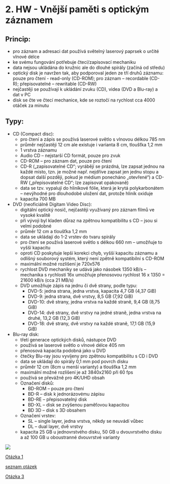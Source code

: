 # 2. HW - Vnější paměti s optickým záznamem


## Princip:
- pro záznam a adresaci dat používá světelný laserový paprsek o určité vlnové délce
- ke svému fungování potřebuje čtecí/zapisovací mechaniku
- data nejsou ukládána do kružnic ale do dlouhé spirály (začíná od středu)
- optický disk je navržen tak, aby podporoval jeden ze tří druhů záznamu: pouze pro čtení -  read-only (CD-ROM); pro záznam – recordable (CD-R); přepisovatelné – rewritable (CD-RW)
- nejčastěji se používají k ukládání zvuku (CD), videa (DVD a Blu-ray) a dat v PC
- disk se čte ve čtecí mechanice, kde se roztočí na rychlost cca 4000 otáček za minutu

## Typy:
- CD (Compact disc):
    - pro čtení a zápis se používá laserové světlo s vlnovou délkou 785 nm
    - průměr nejčastěji 12 cm ale existuje i varianta 8 cm, tloušťka 1,2 mm
    - 1 vrstva záznamu
    - Audio CD – nejstarší CD formát, pouze pro zvuk
    - CD-ROM – pro záznam dat, pouze pro čtení
    - CD-R („zapisovatelné CD“; vyrábějí se prázdná, lze zapsat jednou na každé místo, tzn. je možné např. nejdříve zapsat jen jednu stopu a dopsat další později, pokud je médium ponecháno „otevřené“) a CD-RW („přepisovatelné CD“; lze zapisovat opakovaně)
    - data se tzv. vypalují do hliníkové fólie, která je krytá polykarbonátem – nevýhodné pro dlouhodobé uložení dat, protože hliník oxiduje
    - kapacita 700 MB
- DVD (neoficiálně Digitam Video Disc):
    - digitální optický nosič, nejčastěji využívaný pro záznam filmů ve vysoké kvalitě
    - při vývoji byl kladen důraz na zpětnou kompatibilitu s CD – jsou si velmi podobné
    - průměr 12 cm a tloušťka 1,2 mm
    - data se ukládají do 1-2 vrstev do tvaru spirály
    - pro čtení se používá laserové světlo s délkou 660 nm – umožňuje to vyšší kapacitu
    - oproti CD poskytuje lepší korekci chyb, vyšší kapacitu záznamu a odlišný souborový systém, který není zpětně kompatibilní s CD-ROM
    - maximální možné rozlišení je 720x576
    - rychlost DVD mechaniky se udává jako násobek 1350 kB/s – mechanika s rychlostí 16x umožňuje přenosovou rychlost 16 x 1350 = 21600 kB/s (cca 21 MB/s)
    - DVD umožňuje zápis na jednu či dvě strany, podle typu:
        - DVD-5: jedna strana, jedna vrstva, kapacita 4,7 GB (4,37 GiB)
        - DVD-9: jedna strana, dvě vrstvy, 8,5 GB (7,92 GiB)
        - DVD-10: dvě strany, jedna vrstva na každé straně, 9,4 GB (8,75 GiB)
        - DVD-14: dvě strany, dvě vrstvy na jedné straně, jedna vrstva na druhé, 13,2 GB (12,3 GiB)
        - DVD-18: dvě strany, dvě vrstvy na každé straně, 17,1 GB (15,9 GiB)
- Blu-ray disk:
    - třetí generace optických disků, nástupce DVD
    - používá se laserové světlo o vlnové délce 405 nm
    - přenosová kapacita podobná jako u DVD
    - čtečky Blu-ray jsou vyvíjeny pro zpětnou kompatibilitu s CD i DVD
    - data se ukládají do spirály 0,1 mm pod povrch disku
    - průměr 12 cm (8cm u menší varianty) a tloušťka 1,2 mm
    - maximální možné rozlišení je až 3840x2160 při 60 fps
    - používá se převážně pro 4K/UHD obsah
    - Označení disků:
        - BD-ROM – pouze pro čtení
        - BD-R – disk k jednorázovému zápisu
        - BD-RE – přepisovatelný disk
        - BD-XL – disk se zvýšenou paměťovou kapacitou
        - BD 3D – disk s 3D obsahem
    - Označení vrstev:
        - SL – single layer, jedna vrstva, někdy se neuvádí vůbec
        - DL – dual layer, dvě vrstvy
    - kapacita 25 GB u jednovrstvého disku, 50 GB u dvouvrstvého disku a až 100 GB u oboustranné dvouvrstvé varianty



<img src="images/2HW.jpg" style="display: block; margin-left: auto; margin-right:auto;">

[Otázka 1](01HW.md)

[seznam otázek](seznam_otazek.md)

[Otázka 3](03HW.md)
